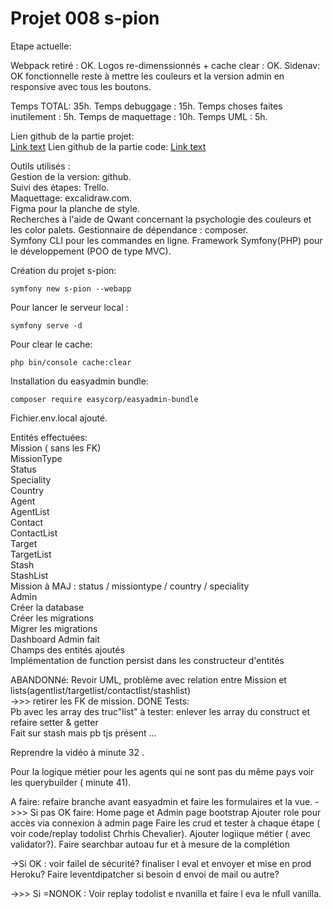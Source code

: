 # Projet 008 s-pion

Etape actuelle:

Webpack retiré : OK.
Logos re-dimenssionnés + cache clear : OK.
Sidenav: OK fonctionnelle reste à mettre les couleurs et la version admin en responsive avec tous les boutons.

Temps TOTAL: 35h.
Temps debuggage : 15h.
Temps choses faites inutilement : 5h.
Temps de maquettage : 10h.
Temps UML : 5h.

Lien github de la partie projet:  
[Link text](https://github.com/Tom60340/008)
Lien github de la partie code:
[Link text](https://github.com/Tom60340/008-code)

Outils utilisés :  
Gestion de la version: github.  
Suivi des étapes: Trello.  
Maquettage: excalidraw.com.  
Figma pour la planche de style.  
Recherches à l'aide de Qwant concernant la psychologie des couleurs et les color palets.
Gestionnaire de dépendance : composer.  
Symfony CLI pour les commandes en ligne.
Framework Symfony(PHP) pour le développement (POO de type MVC).

Création du projet s-pion:

```
symfony new s-pion --webapp
```

Pour lancer le serveur local :

```
symfony serve -d
```

Pour clear le cache:

```
php bin/console cache:clear
```

Installation du easyadmin bundle:
```
composer require easycorp/easyadmin-bundle
```

Fichier.env.local ajouté.

Entités effectuées:  
Mission ( sans les FK)  
MissionType  
Status  
Speciality  
Country  
Agent  
AgentList  
Contact  
ContactList  
Target  
TargetList  
Stash  
StashList  
Mission à MAJ  : status / missiontype / country  / speciality  
Admin  
Créer la database  
Créer les migrations  
Migrer les migrations  
Dashboard Admin fait  
Champs des entités ajoutés  
Implémentation de function persist dans les constructeur d'entités  

ABANDONNé:
  Revoir UML, problème avec relation entre Mission et lists(agentlist/targetlist/contactlist/stashlist)   
  ->>> retirer les FK de mission.  DONE
  Tests:  
  Pb avec les array des truc"list"  à tester: enlever les array du construct et refaire setter & getter    
  Fait sur stash mais pb tjs présent ...   
  
  
  Reprendre la vidéo à minute 32 .  
  
  
  Pour la logique métier pour les agents qui ne sont pas du même pays voir les querybuilder ( minute 41).  

A faire:
refaire branche avant easyadmin et faire les formulaires et la vue.
->>> Si pas OK faire:
Home page et Admin page bootstrap
Ajouter role pour accès via connexion à admin page
Faire les crud et tester à chaque étape ( voir code/replay todolist Chrhis Chevalier).
Ajouter logiique métier ( avec validator?).
Faire searchbar autoau fur et à mesure de la complétion

->Si OK : voir failel de sécurité? finaliser l eval et envoyer et mise en prod Heroku?
     Faire leventdipatcher si besoin d envoi de mail ou autre?

->>> Si =NONOK :
Voir replay todolist e nvanilla et faire l eva le nfull vanilla.